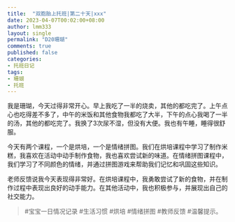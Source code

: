 ```yaml
---
title:  "双胞胎上托班|第二十天|xxx"
date: 2023-04-07T00:02:00+08:00
author: lmm333
layout: single
permalink: "D20珊瑚"
comments: true
published: false
categories:
- 托班日记
tags:
- 珊瑚
- 托班
---
```

我是珊瑚，今天过得非常开心。早上我吃了一半的烧卖，其他的都吃完了。上午点心也吃得差不多了，中午的米饭和其他食物我都吃了大半，下午的点心我喝了一半的汤，其他的都吃完了。我换了3次尿不湿，但没有大便。我也有午睡，睡得很舒服。

今天有两个课程，一个是烘培，一个是情绪拼图。我们在烘培课程中学习了制作米糕，我喜欢在活动中动手制作食物，我也喜欢尝试新的味道。在情绪拼图课程中，我们学习了不同颜色的情绪，并通过拼图游戏来帮助我们记忆和巩固这些知识。

老师反馈说我今天表现得非常好。在烘培课程中，我勇敢尝试了新的食物，并在制作过程中表现出良好的动手能力。在其他活动中，我也积极参与，并展现出自己的社交能力。


>  #宝宝一日情况记录 #生活习惯 #烘培 #情绪拼图 #教师反馈 #温馨提示。

